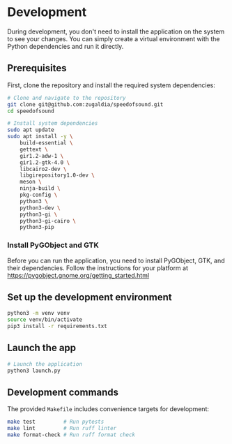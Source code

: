 # Development

During development, you don't need to install the application on the system to see your changes. You can simply create a virtual environment with the Python dependencies and run it directly. 

## Prerequisites

First, clone the repository and install the required system dependencies:

```bash
# Clone and navigate to the repository
git clone git@github.com:zugaldia/speedofsound.git
cd speedofsound

# Install system dependencies
sudo apt update
sudo apt install -y \
    build-essential \
    gettext \
    gir1.2-adw-1 \
    gir1.2-gtk-4.0 \
    libcairo2-dev \
    libgirepository1.0-dev \
    meson \
    ninja-build \
    pkg-config \
    python3 \
    python3-dev \
    python3-gi \
    python3-gi-cairo \
    python3-pip
```

### Install PyGObject and GTK

Before you can run the application, you need to install PyGObject, GTK, and their dependencies. Follow the instructions for your platform at https://pygobject.gnome.org/getting_started.html

## Set up the development environment

```bash
python3 -m venv venv
source venv/bin/activate
pip3 install -r requirements.txt
```

## Launch the app

```bash
# Launch the application
python3 launch.py
```

## Development commands

The provided `Makefile` includes convenience targets for development:

```bash
make test         # Run pytests
make lint         # Run ruff linter
make format-check # Run ruff format check
```
